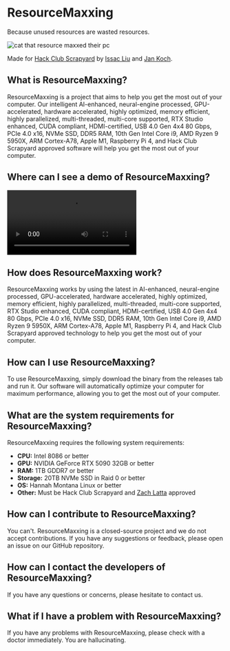 # ResourceMaxxing

Because unused resources are wasted resources.

![cat that resource maxxed their pc](src/resourcemaxxing/catthatresourcedmaxxed.jpg)

Made for [Hack Club Scrapyard](https://scrapyard.hackclub.com/) by [Issac Liu](https://github.com/Marcus5408) and [Jan Koch](https://github.com/meepstertron).

## What is ResourceMaxxing?

ResourceMaxxing is a project that aims to help you get the most out of your computer. Our intelligent AI-enhanced, neural-engine processed, GPU-accelerated, hardware accelerated, highly optimized, memory efficient, highly parallelized, multi-threaded, multi-core supported, RTX Studio enhanced, CUDA compliant, HDMI-certified, USB 4.0 Gen 4x4 80 Gbps, PCIe 4.0 x16, NVMe SSD, DDR5 RAM, 10th Gen Intel Core i9, AMD Ryzen 9 5950X, ARM Cortex-A78, Apple M1, Raspberry Pi 4, and Hack Club Scrapyard approved software will help you get the most out of your computer.

## Where can I see a demo of ResourceMaxxing?

![Demo Video](https://github.com/Marcus5408/resourcemaxxing/blob/main/demo.mp4)

## How does ResourceMaxxing work?

ResourceMaxxing works by using the latest in AI-enhanced, neural-engine processed, GPU-accelerated, hardware accelerated, highly optimized, memory efficient, highly parallelized, multi-threaded, multi-core supported, RTX Studio enhanced, CUDA compliant, HDMI-certified, USB 4.0 Gen 4x4 80 Gbps, PCIe 4.0 x16, NVMe SSD, DDR5 RAM, 10th Gen Intel Core i9, AMD Ryzen 9 5950X, ARM Cortex-A78, Apple M1, Raspberry Pi 4, and Hack Club Scrapyard approved technology to help you get the most out of your computer.

## How can I use ResourceMaxxing?

To use ResourceMaxxing, simply download the binary from the releases tab and run it. Our software will automatically optimize your computer for maximum performance, allowing you to get the most out of your computer.

## What are the system requirements for ResourceMaxxing?

ResourceMaxxing requires the following system requirements:

- **CPU:** Intel 8086 or better
- **GPU:** NVIDIA GeForce RTX 5090 32GB or better
- **RAM:** 1TB GDDR7 or better
- **Storage:** 20TB NVMe SSD in Raid 0 or better
- **OS:** Hannah Montana Linux or better
- **Other:** Must be Hack Club Scrapyard and [Zach Latta](https://zachlatta.com) approved

## How can I contribute to ResourceMaxxing?

You can't. ResourceMaxxing is a closed-source project and we do not accept contributions. If you have any suggestions or feedback, please open an issue on our GitHub repository.

## How can I contact the developers of ResourceMaxxing?

If you have any questions or concerns, please hesitate to contact us.

## What if I have a problem with ResourceMaxxing?

If you have any problems with ResourceMaxxing, please check with a doctor immediately. You are hallucinating.
